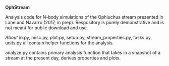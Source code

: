 **OphStream**

Analysis code for N-body simulations of the Ophiuchus stream presented 
in Lane and Navarro (2017, in prep). Respository is purely demonstrative and is not meant for public download 
and use. 

*About*
io.py, misc.py, plot.py, setup.py, stream_properties.py, tasks.py, 
units.py all contain helper functions for the analysis.

analyze.py contains primary analysis function that takes in a snapshot 
of a stream at the present day, derives properties and plots.
